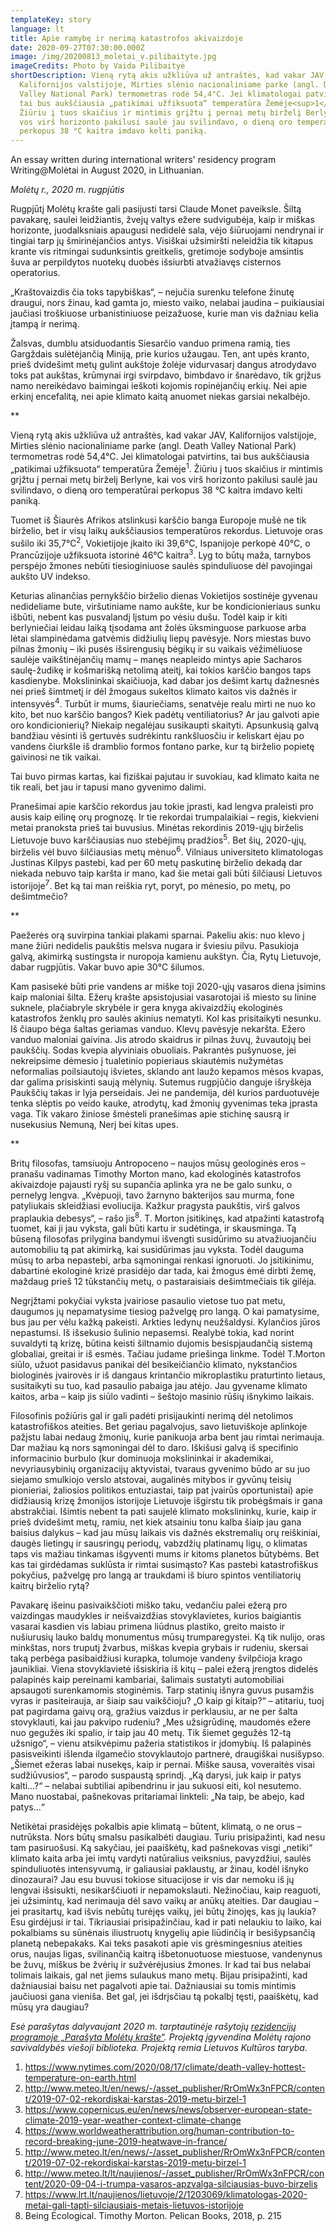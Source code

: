 ```yaml
---
templateKey: story
language: lt
title: Apie ramybę ir nerimą katastrofos akivaizdoje
date: 2020-09-27T07:30:00.000Z
image: /img/20200813_moletai_v.pilibaityte.jpg
imageCredits: Photo by Vaida Pilibaityė
shortDescription: Vieną rytą akis užkliūva už antraštės, kad vakar JAV,
  Kalifornijos valstijoje, Mirties slėnio nacionaliniame parke (angl. Death
  Valley National Park) termometras rodė 54,4°C. Jei klimatologai patvirtins,
  tai bus aukščiausia „patikimai užfiksuota“ temperatūra Žemėje<sup>1</sup>.
  Žiūriu į tuos skaičius ir mintimis grįžtu į pernai metų birželį Berlyne, kai
  vos virš horizonto pakilusi saulė jau svilindavo, o dieną oro temperatūrai
  perkopus 38 °C kaitra imdavo kelti paniką.
---
```

An essay written during international writers' residency program Writing@Molėtai in August 2020, in Lithuanian.

*Molėtų r., 2020 m. rugpjūtis*

Rugpjūtį Molėtų krašte gali pasijusti tarsi Claude Monet paveiksle. Šiltą pavakarę, saulei leidžiantis, žvejų valtys ežere sudvigubėja, kaip ir miškas horizonte, juodalksniais apaugusi nedidelė sala, vėjo šiūruojami nendrynai ir tingiai tarp jų šmirinėjančios antys. Visiškai užsimiršti neleidžia tik kitapus krante vis ritmingai sudunksintis greitkelis, gretimoje sodyboje amsintis šuva ar perpildytos nuotekų duobės išsiurbti atvažiavęs cisternos operatorius.

„Kraštovaizdis čia toks tapybiškas“, ­­– nejučia surenku telefone žinutę draugui, nors žinau, kad gamta jo, miesto vaiko, nelabai jaudina – puikiausiai jaučiasi troškiuose urbanistiniuose peizažuose, kurie man vis dažniau kelia įtampą ir nerimą.

Žalsvas, dumblu atsiduodantis Siesarčio vanduo primena ramią, ties Gargždais sulėtėjančią Miniją, prie kurios užaugau. Ten, ant upės kranto, prieš dvidešimt metų gulint aukštoje žolėje vidurvasarį dangus atrodydavo toks pat aukštas, krūmynai irgi svirpdavo, bimbdavo ir šnarėdavo, tik grįžus namo nereikėdavo baimingai ieškoti kojomis ropinėjančių erkių. Nei apie erkinį encefalitą, nei apie klimato kaitą anuomet niekas garsiai nekalbėjo.

\*\*

Vieną rytą akis užkliūva už antraštės, kad vakar JAV, Kalifornijos valstijoje, Mirties slėnio nacionaliniame parke (angl. Death Valley National Park) termometras rodė 54,4°C. Jei klimatologai patvirtins, tai bus aukščiausia „patikimai užfiksuota“ temperatūra Žemėje<sup>1</sup>. Žiūriu į tuos skaičius ir mintimis grįžtu į pernai metų birželį Berlyne, kai vos virš horizonto pakilusi saulė jau svilindavo, o dieną oro temperatūrai perkopus 38 °C kaitra imdavo kelti paniką.

Tuomet iš Šiaurės Afrikos atslinkusi karščio banga Europoje mušė ne tik birželio, bet ir visų laikų aukščiausios temperatūros rekordus. Lietuvoje oras sušilo iki 35,7°C<sup>2</sup>, Vokietijoje įkaito iki 39,6°C, Ispanijoje perkopė 40°C, o Prancūzijoje užfiksuota istorinė 46°C kaitra<sup>3</sup>.  Lyg to būtų maža, tarnybos perspėjo žmones nebūti tiesioginiuose saulės spinduliuose dėl pavojingai aukšto UV indekso.

Keturias alinančias pernykščio birželio dienas Vokietijos sostinėje gyvenau nedideliame bute, viršutiniame namo aukšte, kur be kondicionieriaus sunku išbūti, nebent kas pusvalandį lįstum po vėsiu dušu. Todėl kaip ir kiti berlyniečiai leidau laiką tįsodama ant žolės ūksminguose parkuose arba lėtai slampinėdama gatvėmis didžiulių liepų pavėsyje. Nors miestas buvo pilnas žmonių – iki pusės išsirengusių bėgikų ir su vaikais vėžimėliuose saulėje vaikštinėjančių mamų – manęs neapleido mintys apie Sacharos saulę-žudikę ir košmarišką netolimą ateitį, kai tokios karščio bangos taps kasdienybe. Mokslininkai skaičiuoja, kad dabar  jos dešimt kartų dažnesnės nei prieš šimtmetį ir dėl žmogaus sukeltos klimato kaitos vis dažnės ir intensyvės<sup>4</sup>. Turbūt ir mums, šiauriečiams, senatvėje realu mirti ne nuo ko kito, bet nuo karščio bangos? Kiek padėtų ventiliatorius? Ar jau galvoti apie oro kondicionierių? Niekaip negalėjau susikaupti skaityti. Apsunkusią galvą bandžiau vėsinti iš gertuvės sudrėkintu rankšluosčiu ir keliskart ėjau po vandens čiurkšle iš dramblio formos fontano parke, kur tą birželio popietę gaivinosi ne tik vaikai.

Tai buvo pirmas kartas, kai fiziškai pajutau ir suvokiau, kad klimato kaita ne tik reali, bet jau ir tapusi mano gyvenimo dalimi.

Pranešimai apie karščio rekordus jau tokie įprasti, kad lengva praleisti pro ausis kaip eilinę orų prognozę. Ir tie rekordai trumpalaikiai – regis, kiekvieni metai pranoksta prieš tai buvusius. Minėtas rekordinis 2019-ųjų birželis Lietuvoje buvo karščiausias nuo stebėjimų pradžios<sup>5</sup>. Bet šių, 2020-ųjų, birželis vėl buvo šilčiausias metų mėnuo<sup>6</sup>. Vilniaus universiteto klimatologas Justinas Kilpys pastebi, kad per 60 metų paskutinę birželio dekadą dar niekada nebuvo taip karšta ir mano, kad šie metai gali būti šilčiausi Lietuvos istorijoje<sup>7</sup>. Bet ką tai man reiškia ryt, poryt, po mėnesio, po metų, po dešimtmečio?

\*\*

Paežerės orą suvirpina tankiai plakami sparnai. Pakeliu akis: nuo klevo į mane žiūri nedidelis paukštis melsva nugara ir šviesiu pilvu. Pasukioja galvą, akimirką sustingsta ir nuropoja kamienu aukštyn. Čia, Rytų Lietuvoje, dabar rugpjūtis. Vakar buvo apie 30°C šilumos.

Kam pasisekė būti prie vandens ar miške toji 2020-ųjų vasaros diena įsimins kaip maloniai šilta. Ežerų krašte apsistojusiai vasarotojai iš miesto su linine suknele, plačiabryle skrybėle ir gera knyga akivaizdžių ekologinės katastrofos ženklų pro saulės akinius nematyti. Kol kas prisitaikyti nesunku. Iš čiaupo bėga šaltas geriamas vanduo. Klevų pavėsyje nekaršta. Ežero vanduo maloniai gaivina. Jis atrodo skaidrus ir pilnas žuvų, žuvautojų bei paukščių. Sodas kvepia alyviniais obuoliais. Pakrantės pušynuose, jei nekreipsime dėmesio į tualetinio popieriaus skiautėmis nužymėtas neformalias poilsiautojų išvietes, sklando ant laužo kepamos mėsos kvapas, dar galima prisiskinti saują mėlynių. Sutemus rugpjūčio danguje išryškėja Paukščių takas ir lyja perseidais. Jei ne pandemija, dėl kurios parduotuvėje tenka slėptis po veido kauke, atrodytų, kad žmonių gyvenimas teka įprasta vaga. Tik vakaro žiniose šmėsteli pranešimas apie stichinę sausrą ir nusekusius Nemuną, Nerį bei kitas upes.

\*\*

Britų filosofas, tamsiuoju Antropoceno – naujos mūsų geologinės eros – pranašu vadinamas Timothy Morton mano, kad ekologinės katastrofos akivaizdoje pajausti ryšį su supančia aplinka yra ne be galo sunku, o pernelyg lengva. „Kvėpuoji, tavo žarnyno bakterijos sau murma, fone patyliukais skleidžiasi evoliucija. Kažkur pragysta paukštis, virš galvos praplaukia debesys“, ­­– rašo jis<sup>8</sup>. T. Morton įsitikinęs, kad atpažinti katastrofą tuomet, kai ji jau vyksta, gali būti kartu ir sudėtinga, ir skausminga. Tą būseną filosofas prilygina bandymui išvengti susidūrimo su atvažiuojančiu automobiliu tą pat akimirką, kai susidūrimas jau vyksta. Todėl dauguma mūsų to arba nepastebi, arba sąmoningai renkasi ignoruoti. Jo įsitikinimu, dabartinė ekologinė krizė prasidėjo dar tada, kai žmogus ėmė dirbti žemę, maždaug prieš 12 tūkstančių metų, o pastaraisiais dešimtmečiais tik gilėja.

Negrįžtami pokyčiai vyksta įvairiose pasaulio vietose tuo pat metu, daugumos jų nepamatysime tiesiog pažvelgę pro langą. O kai pamatysime, bus jau per vėlu kažką pakeisti. Arkties ledynų neužšaldysi. Kylančios jūros nepastumsi. Iš išsekusio šulinio nepasemsi. Realybė tokia, kad norint suvaldyti tą krizę, būtina keisti šiltnamio dujomis besispjaudančią sistemą globaliai, greitai ir iš esmės. Tačiau judame priešinga linkme. Todėl T.Morton siūlo, užuot pasidavus panikai dėl besikeičiančio klimato, nykstančios biologinės įvairovės ir iš dangaus krintančio mikroplastiku praturtinto lietaus,  susitaikyti su tuo, kad pasaulio pabaiga jau atėjo. Jau gyvename klimato kaitos, arba – kaip jis siūlo vadinti – šeštojo  masinio rūšių išnykimo laikais.

Filosofinis požiūris gal ir gali padėti prisijaukinti nerimą dėl netolimos katastrofiškos ateities. Bet geriau pagalvojus, savo lietuviškoje aplinkoje pažįstu labai nedaug žmonių, kurie panikuoja arba bent jau rimtai nerimauja. Dar mažiau ką nors sąmoningai dėl to daro. Iškišusi galvą iš specifinio informacinio burbulo (kur dominuoja mokslininkai ir akademikai, nevyriausybinių organizacijų aktyvistai, tvaraus gyvenimo būdo ar su juo siejamo smulkiojo verslo atstovai, augalinės mitybos ir gyvūnų teisių pionieriai, žaliosios politikos entuziastai, taip pat įvairūs oportunistai) apie didžiausią krizę žmonijos istorijoje Lietuvoje išgirstu tik probėgšmais ir gana abstrakčiai. Išimtis nebent ta pati saujelė klimato mokslininkų, kurie, kaip ir prieš dvidešimt metų, ramiu, net kiek atsainiu tonu kalba šiaip jau gana baisius dalykus – kad jau mūsų laikais vis dažnės ekstremalių orų reiškiniai, daugės lietingų ir sausringų periodų, vabzdžių platinamų ligų, o klimatas taps vis mažiau tinkamas išgyventi mums ir kitoms planetos būtybėms. Bet kas tai girdėdamas suklūsta ir rimtai susimąsto? Kas pastebi katastrofiškus pokyčius, pažvelgę pro langą ar traukdami iš biuro spintos ventiliatorių kaitrų birželio rytą?

Pavakarę išeinu pasivaikščioti miško taku, vedančiu palei ežerą pro vaizdingas maudykles ir neišvaizdžias stovyklavietes, kurios baigiantis vasarai kasdien vis labiau primena liūdnus plastiko, greito maisto ir nušiurusių lauko baldų monumentus mūsų trumparegystei. Ką tik nulijo, oras minkštas, nors truputį žvarbus, miškas kvepia grybais ir rudeniu, skersai taką perbėga pasibaidžiusi kurapka, tolumoje vandeny švilpčioja krago jaunikliai. Viena stovyklavietė išsiskiria iš kitų – palei ežerą įrengtos didelės palapinės kaip pereinami kambariai, šalimais sustatyti automobiliai apsaugoti surenkamomis stoginėmis. Tarp statinių išnyra guvus pusamžis vyras ir pasiteirauja, ar šiaip sau vaikščioju? „O kaip gi kitaip?“ – atitariu, tuoj pat pagirdama gaivų orą, gražius vaizdus ir perklausiu, ar ne per šalta stovyklauti, kai jau pakvipo rudeniu? „Mes užsigrūdinę, maudomės ežere nuo gegužės iki spalio, ir taip jau 40 metų. Tik šiemet gegužės 12-tą užsnigo“, – vienu atsikvėpimu pažeria statistikos ir įdomybių. Iš palapinės pasisveikinti išlenda ilgamečio stovyklautojo partnerė, draugiškai nusišypso. „Šiemet ežeras labai nusekęs, kaip ir pernai. Miške sausa, voveraitės visai sudžiūvusios“, – parodo suspaustą sprindį. „Ką darysi, juk kaip ir patys kalti…?“ – nelabai subtiliai apibendrinu ir jau sukuosi eiti, kol nesutemo. Mano nuostabai, pašnekovas pritariamai linkteli: „Na taip, be abejo, kad patys…“

Netikėtai prasidėjęs pokalbis apie klimatą – būtent, klimatą, o ne orus – nutrūksta. Nors būtų smalsu pasikalbėti daugiau. Turiu prisipažinti, kad nesu tam pasiruošusi. Ką sakyčiau, jei paaiškėtų, kad pašnekovas visgi „netiki“ klimato kaita arba jei imtų vardyti natūralius veiksnius, pavyzdžiui, saulės spinduliuotės intensyvumą, ir galiausiai paklaustų, ar žinau, kodėl išnyko dinozaurai? Jau esu buvusi tokiose situacijose ir vis dar nemoku iš jų lengvai išsisukti, nesikarščiuoti ir nepamokslauti. Nežinočiau, kaip reaguoti, jei užsimintų, kad nerimauja dėl savo vaikų ar anūkų ateities. Dar daugiau – jei prasitartų, kad išvis nebūtų turėjęs vaikų, jei būtų žinojęs, kas jų laukia? Esu girdėjusi ir tai. Tikriausiai prisipažinčiau, kad ir pati nelaukiu to laiko, kai pokalbiams su sūnėnais iliustruotų knygelių apie liūdinčią ir besišypsančią planetą nebepakaks. Kai teks pasakoti apie vis grėsmingesnius ateities orus, naujas ligas, svilinančią kaitrą išbetonuotuose miestuose, vandenynus be žuvų, miškus be žvėrių ir sužvėrėjusius žmones.  Ir kad tai bus nelabai tolimais laikais, gal net jiems sulaukus mano metų. Bijau prisipažinti, kad dažniausiai baisu net pagalvoti apie tai. Dažniausiai su tomis mintimis jaučiuosi gana vieniša. Bet gal, jei išdrįsčiau tą pokalbį tęsti, paaiškėtų, kad mūsų yra daugiau?

*Esė parašytas dalyvaujant 2020 m. tarptautinėje rašytojų [rezidencijų programoje „Parašyta Molėtų krašte“](https://moletai.rvb.lt/2020/09/07/apie-ramybe-ir-nerima-katastrofos-akivaizdoje/). Projektą įgyvendina Molėtų rajono savivaldybės viešoji biblioteka. Projektą remia Lietuvos Kultūros taryba.*

1. https://www.nytimes.com/2020/08/17/climate/death-valley-hottest-temperature-on-earth.html
2. http://www.meteo.lt/en/news/-/asset_publisher/RrOmWx3nFPCR/content/2019-07-02-rekordiskai-karstas-2019-metu-birzel-1
3. https://www.copernicus.eu/en/news/news/observer-european-state-climate-2019-year-weather-context-climate-change
4. https://www.worldweatherattribution.org/human-contribution-to-record-breaking-june-2019-heatwave-in-france/
5. http://www.meteo.lt/en/news/-/asset_publisher/RrOmWx3nFPCR/content/2019-07-02-rekordiskai-karstas-2019-metu-birzel-1
6. http://www.meteo.lt/lt/naujienos/-/asset_publisher/RrOmWx3nFPCR/content/2020-09-04-i-trumpa-vasaros-apzvalga-silciausias-buvo-birzelis
7. https://www.lrt.lt/naujienos/lietuvoje/2/1203069/klimatologas-2020-metai-gali-tapti-silciausiais-metais-lietuvos-istorijoje
8. Being Ecological. Timothy Morton. Pelican Books, 2018, p. 215
